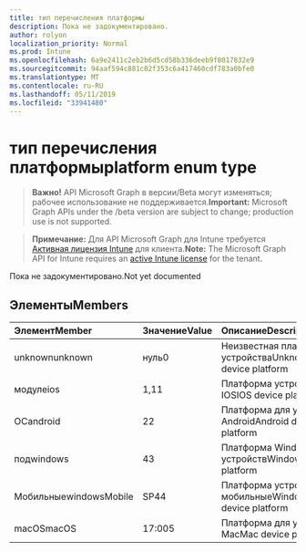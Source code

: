 ```yaml
---
title: тип перечисления платформы
description: Пока не задокументировано.
author: rolyon
localization_priority: Normal
ms.prod: Intune
ms.openlocfilehash: 6a9e2411c2eb2b6d5cd58b336deeb9f8017832e9
ms.sourcegitcommit: 94aaf594c881c02f353c6a417460cdf783a0bfe0
ms.translationtype: MT
ms.contentlocale: ru-RU
ms.lasthandoff: 05/11/2019
ms.locfileid: "33941480"
---
```

# <a name="platform-enum-type"></a><span data-ttu-id="7098c-103">тип перечисления платформы</span><span class="sxs-lookup"><span data-stu-id="7098c-103">platform enum type</span></span>

> <span data-ttu-id="7098c-104">**Важно!** API Microsoft Graph в версии/Beta могут изменяться; рабочее использование не поддерживается.</span><span class="sxs-lookup"><span data-stu-id="7098c-104">**Important:** Microsoft Graph APIs under the /beta version are subject to change; production use is not supported.</span></span>

> <span data-ttu-id="7098c-105">**Примечание:** Для API Microsoft Graph для Intune требуется [Активная лицензия Intune](https://go.microsoft.com/fwlink/?linkid=839381) для клиента.</span><span class="sxs-lookup"><span data-stu-id="7098c-105">**Note:** The Microsoft Graph API for Intune requires an [active Intune license](https://go.microsoft.com/fwlink/?linkid=839381) for the tenant.</span></span>

<span data-ttu-id="7098c-106">Пока не задокументировано.</span><span class="sxs-lookup"><span data-stu-id="7098c-106">Not yet documented</span></span>

## <a name="members"></a><span data-ttu-id="7098c-107">Элементы</span><span class="sxs-lookup"><span data-stu-id="7098c-107">Members</span></span>
|<span data-ttu-id="7098c-108">Элемент</span><span class="sxs-lookup"><span data-stu-id="7098c-108">Member</span></span>|<span data-ttu-id="7098c-109">Значение</span><span class="sxs-lookup"><span data-stu-id="7098c-109">Value</span></span>|<span data-ttu-id="7098c-110">Описание</span><span class="sxs-lookup"><span data-stu-id="7098c-110">Description</span></span>|
|:---|:---|:---|
|<span data-ttu-id="7098c-111">unknown</span><span class="sxs-lookup"><span data-stu-id="7098c-111">unknown</span></span>|<span data-ttu-id="7098c-112">нуль</span><span class="sxs-lookup"><span data-stu-id="7098c-112">0</span></span>|<span data-ttu-id="7098c-113">Неизвестная платформа устройства</span><span class="sxs-lookup"><span data-stu-id="7098c-113">Unknown device platform</span></span>|
|<span data-ttu-id="7098c-114">модуле</span><span class="sxs-lookup"><span data-stu-id="7098c-114">ios</span></span>|<span data-ttu-id="7098c-115">1,1</span><span class="sxs-lookup"><span data-stu-id="7098c-115">1</span></span>|<span data-ttu-id="7098c-116">Платформа устройства IOS</span><span class="sxs-lookup"><span data-stu-id="7098c-116">IOS device platform</span></span>|
|<span data-ttu-id="7098c-117">ОС</span><span class="sxs-lookup"><span data-stu-id="7098c-117">android</span></span>|<span data-ttu-id="7098c-118">2</span><span class="sxs-lookup"><span data-stu-id="7098c-118">2</span></span>|<span data-ttu-id="7098c-119">Платформа для устройств Android</span><span class="sxs-lookup"><span data-stu-id="7098c-119">Android device platform</span></span>|
|<span data-ttu-id="7098c-120">под</span><span class="sxs-lookup"><span data-stu-id="7098c-120">windows</span></span>|<span data-ttu-id="7098c-121">4</span><span class="sxs-lookup"><span data-stu-id="7098c-121">3</span></span>|<span data-ttu-id="7098c-122">Платформа Windows для устройств</span><span class="sxs-lookup"><span data-stu-id="7098c-122">Windows device platform</span></span>|
|<span data-ttu-id="7098c-123">Мобильные</span><span class="sxs-lookup"><span data-stu-id="7098c-123">windowsMobile</span></span>|<span data-ttu-id="7098c-124">SP4</span><span class="sxs-lookup"><span data-stu-id="7098c-124">4</span></span>|<span data-ttu-id="7098c-125">Платформа устройства мобильные</span><span class="sxs-lookup"><span data-stu-id="7098c-125">WindowsMobile device platform</span></span>|
|<span data-ttu-id="7098c-126">macOS</span><span class="sxs-lookup"><span data-stu-id="7098c-126">macOS</span></span>|<span data-ttu-id="7098c-127">17:00</span><span class="sxs-lookup"><span data-stu-id="7098c-127">5</span></span>|<span data-ttu-id="7098c-128">Платформа для устройств Mac</span><span class="sxs-lookup"><span data-stu-id="7098c-128">Mac device platform</span></span>|




